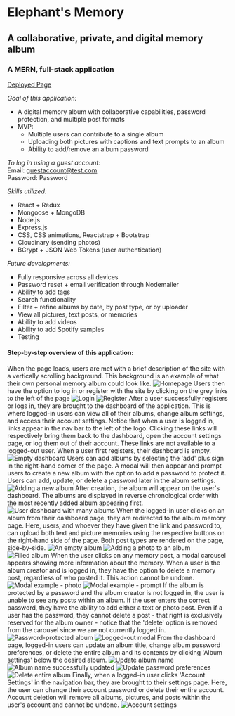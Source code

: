 # Elephant's Memory
## A collaborative, private, and digital memory album
### A MERN, full-stack application

[Deployed Page](https://elephantsmemory.herokuapp.com/)

*Goal of this application:*
- A digital memory album with collaborative capabilities, password protection, and multiple post formats
- MVP:
  - Multiple users can contribute to a single album
  - Uploading both pictures with captions and text prompts to an album
  - Ability to add/remove an album password

*To log in using a guest account:*<br> Email: guestaccount@test.com<br>Password: Password

*Skills utilized:*
- React + Redux 
- Mongoose + MongoDB
- Node.js
- Express.js
- CSS, CSS animations, Reactstrap + Bootstrap
- Cloudinary (sending photos)
- BCrypt + JSON Web Tokens (user authentication)

*Future developments:*
- Fully responsive across all devices
- Password reset + email verification through Nodemailer
- Ability to add tags
- Search functionality
- Filter + refine albums by date, by post type, or by uploader
- View all pictures, text posts, or memories
- Ability to add videos
- Ability to add Spotify samples
- Testing

#### Step-by-step overview of this application: 

When the page loads, users are met with a brief description of the site with a vertically scrolling background. This background is an example of what their own personal memory album could look like.
![Homepage](./README-images/homescreen.png)
Users then have the option to log in or register with the site by clicking on the grey links to the left of the page 
![Login](./README-images/login.png)
![Register](./README-images/register.png)
After a user successfully registers or logs in, they are brought to the dashboard of the application. This is where logged-in users can view all of their albums, change album settings, and access their account settings. Notice that when a user is logged in, links appear in the nav bar to the left of the logo. Clicking these links will respectively bring them back to the dashboard, open the account settings page, or log them out of their account. These links are not available to a logged-out user. When a user first registers, their dashboard is empty. 
![Empty dashboard](./README-images/newUserDashboard.png)
Users can add albums by selecting the 'add' plus sign in the right-hand corner of the page. A modal will then appear and prompt users to create a new album with the option to add a password to protect it. Users can add, update, or delete a password later in the album settings.
![Adding a new album](./README-images/newAlbum.png)
After creation, the album will appear on the user's dashboard. The albums are displayed in reverse chronological order with the most recently added album appearing first.
![User dashboard with many albums](./README-images/filledDashboard.png)
When the logged-in user clicks on an album from their dashboard page, they are redirected to the album memory page. Here, users, and whoever they have given the link and password to, can upload both text and picture memories using the respective buttons on the right-hand side of the page. Both post types are rendered on the page, side-by-side. 
![An empty album](./README-images/emptyAlbum.png)
![Adding a photo to an album](./README-images/addPhoto.png)
![Filled album](./README-images/filledAlbum.png)
When the user clicks on any memory post, a modal carousel appears showing more information about the memory. When a user is the album creator and is logged in, they have the option to delete a memory post, regardless of who posted it. This action cannot be undone.
![Modal example - photo](./README-images/albumModal.png)
![Modal example - prompt](./README-images/albumModal2.png)
If the album is protected by a password and the album creator is not logged in, the user is unable to see any posts within an album. If the user enters the correct password, they have the ability to add either a text or photo post. Even if a user has the password, they cannot delete a post - that right is exclusively reserved for the album owner - notice that the 'delete' option is removed from the carousel since we are not currently logged in.
![Password-protected album](./README-images/passwordProtected.png)
![Logged-out modal](./README-images/loggedOutModal.png)
From the dashboard page, logged-in users can update an album title, change album password preferences, or delete the entire album and its contents by clicking 'Album settings' below the desired album.
![Update album name](./README-images/changeTitle.png)
![Album name successfully updated](./README-images/albumTitleAlert.png)
![Update password preferences](./README-images/addPw.png)
![Delete entire album](./README-images/deleteAlbum.png)
Finally, when a logged-in user clicks 'Account Settings' in the navigation bar, they are brought to their settings page. Here, the user can change their account password or delete their entire account. Account deletion will remove all albums, pictures, and posts within the user's account and cannot be undone.
![Account settings](./README-images/accountSettings.png)

